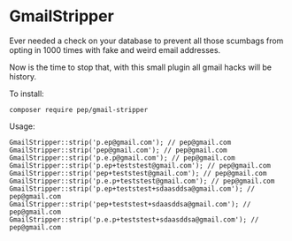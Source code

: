 # GmailStripper

Ever needed a check on your database to prevent all those scumbags from opting in 1000 times with fake and weird email addresses.

Now is the time to stop that, with this small plugin all gmail hacks will be history.

To install:

```
composer require pep/gmail-stripper
```

Usage:

```
GmailStripper::strip('p.ep@gmail.com'); // pep@gmail.com
GmailStripper::strip('pep@gmail.com'); // pep@gmail.com
GmailStripper::strip('p.e.p@gmail.com'); // pep@gmail.com
GmailStripper::strip('p.ep+teststest@gmail.com'); // pep@gmail.com
GmailStripper::strip('pep+teststest@gmail.com'); // pep@gmail.com
GmailStripper::strip('p.e.p+teststest@gmail.com'); // pep@gmail.com
GmailStripper::strip('p.ep+teststest+sdaasddsa@gmail.com'); // pep@gmail.com
GmailStripper::strip('pep+teststest+sdaasddsa@gmail.com'); // pep@gmail.com
GmailStripper::strip('p.e.p+teststest+sdaasddsa@gmail.com'); // pep@gmail.com
```
